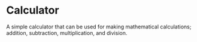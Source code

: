 # Calculator
A simple calculator that can be used for making mathematical calculations; addition, subtraction, multiplication, and division.
